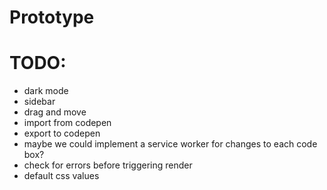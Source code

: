 # Prototype

# TODO:
* dark mode
* sidebar
* drag and move
* import from codepen
* export to codepen
* maybe we could implement a service worker for changes to each code box?
* check for errors before triggering render
* default css values
